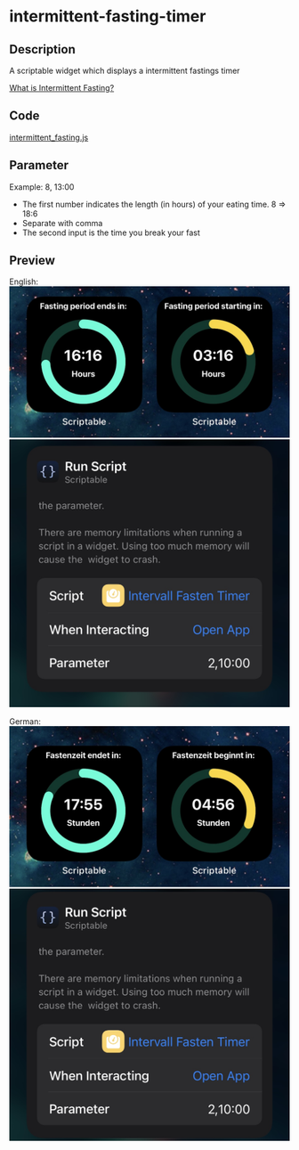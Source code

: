 # intermittent-fasting-timer


## Description
A scriptable widget which displays a intermittent fastings timer

[What is Intermittent Fasting?](https://en.wikipedia.org/wiki/Intermittent_fasting) 


## Code
[intermittent_fasting.js](https://github.com/getlabs/intermittent-fasting-timer/blob/main/intermittent_fasting.js)

## Parameter

Example: 8, 13:00

- The first number indicates the length (in hours) of your eating time. 8 => 18:6 
- Separate with comma
- The second input is the time you break your fast


## Preview

English:
![Preview image (english)](https://github.com/getlabs/intermittent-fasting-timer/blob/main/preview_en.jpg?raw=true)
![Parameter image (english)](https://github.com/getlabs/intermittent-fasting-timer/blob/main/parameter_en.jpg?raw=true)

German:
![Preview image (german)](https://github.com/getlabs/intermittent-fasting-timer/blob/main/preview.jpg?raw=true)
![Parameter image (german)](https://github.com/getlabs/intermittent-fasting-timer/blob/main/parameter.jpg?raw=true)
